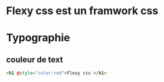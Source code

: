 # Flexy css est un framwork css

# Typographie
  
  ## couleur de text
  ```html
  <h1 @style="color:red">Flexy css </h1>

  ```
